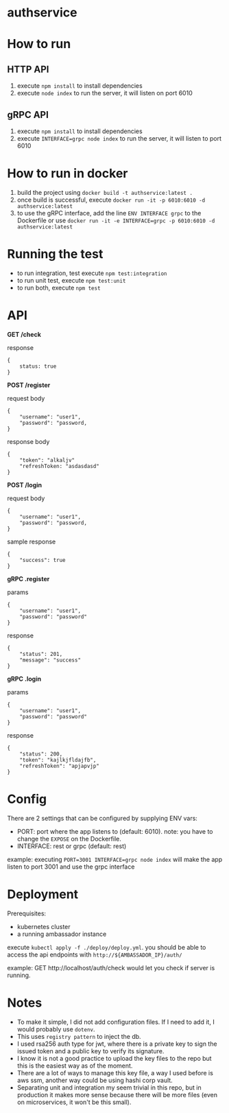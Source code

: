 # authservice

# How to run

## HTTP API
1. execute `npm install` to install dependencies
2. execute `node index` to run the server, it will listen on port 6010

## gRPC API
1. execute `npm install` to install dependencies
2. execute `INTERFACE=grpc node index` to run the server, it will listen to port 6010

# How to run in docker

1. build the project using `docker build -t authservice:latest .`
2. once build is successful, execute `docker run -it -p 6010:6010 -d authservice:latest`
3. to use the gRPC interface, add the line `ENV INTERFACE grpc` to the Dockerfile or use `docker run -it -e INTERFACE=grpc -p 6010:6010 -d authservice:latest`

# Running the test

- to run integration, test execute `npm test:integration`
- to run unit test, execute `npm test:unit`
- to run both, execute `npm test`

# API

**GET /check**

response
```
{
    status: true
}
```

**POST /register**

request body
```
{
    "username": "user1",
    "password": "password,
}
```

response body
```
{
    "token": "alkaljv"
    "refreshToken: "asdasdasd"
}
```

**POST /login**

request body
```
{
    "username": "user1",
    "password": "password,
}
```
sample response
```
{
    "success": true
}
```

**gRPC .register**

params
```
{
    "username": "user1",
    "password": "password"
}
```

response
```
{
    "status": 201,
    "message": "success"
}
```

**gRPC .login**

params
```
{
    "username": "user1",
    "password": "password"
}
```

response
```
{
    "status": 200,
    "token": "kajlkjfldajfb",
    "refreshToken": "apjapvjp"
}
```

# Config

There are 2 settings that can be configured by supplying ENV vars:
- PORT: port where the app listens to (default: 6010). note: you have to change the `EXPOSE` on the Dockerfile.
- INTERFACE: rest or grpc (default: rest)

example: executing `PORT=3001 INTERFACE=grpc node index` will make the app listen to port 3001 and use the grpc interface

# Deployment

Prerequisites:
- kubernetes cluster
- a running ambassador instance

execute `kubectl apply -f ./deploy/deploy.yml`. you should be able to access the api endpoints with `http://${AMBASSADOR_IP}/auth/`

example: GET http://localhost/auth/check would let you check if server is running.

# Notes

- To make it simple, I did not add configuration files. If I need to add it, I would probably use `dotenv`.
- This uses `registry pattern` to inject the db.
- I used rsa256 auth type for jwt, where there is a private key to sign the issued token and a public key to verify its signature.
- I know it is not a good practice to upload the key files to the repo but this is the easiest way as of the moment.
- There are a lot of ways to manage this key file, a way I used before is aws ssm, another way could be using hashi corp vault.
- Separating unit and integration my seem trivial in this repo, but in production it makes more sense because there will be more files (even on microservices, it won't be this small).
